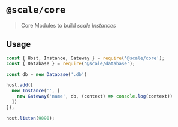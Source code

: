 # `@scale/core`

> Core Modules to build *scale Instances*

## Usage

```js
const { Host, Instance, Gateway } = require('@scale/core');
const { Database } = require('@scale/database');

const db = new Database('.db')

host.add([
  new Instance('', [
    new Gateway('name', db, (context) => console.log(context))
  ])
]);

host.listen(9090);
```
